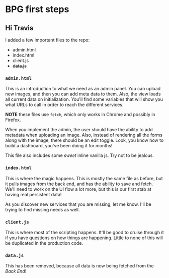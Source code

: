 # BPG first steps

## Hi Travis

I added a few important files to the repo:
  - admin.html
  - index.html
  - client.js
  - ~~data.js~~

### `admin.html`
This is an introduction to what we need as an admin panel. You can upload new images, and then you can add meta data to them. Also, the view loads all current data on initialization. You'll find some variables that will show you what URLs to call in order to reach the different services.

**NOTE** these files use `fetch`, which only works in Chrome and possibly in Firefox.

When you implement the admin, the user should have the ability to add metadata when uploading an image. Also, instead of rendering all the forms along with the image, there should be an edit toggle. Look, you know how to build a dashboard, you've been doing it for months!

This file also includes some _sweet_ inline vanilla js. Try not to be jealous.

### `index.html`
This is where the magic happens. This is mostly the same file as before, but it pulls images from the back end, and has the ability to save and fetch. We'll need to work on the UI flow a lot more, but this is our first stab at having real persistent data!

As you discover new services that you are missing, let me know. I'll be trying to find missing needs as well.

### `client.js`
This is where most of the scripting happens. It'll be good to cruise through it if you have questions on how things are happening. Little to none of this will be duplicated in the production code.

### `data.js`
This has been removed, because all data is now being fetched from the _Back End_!
